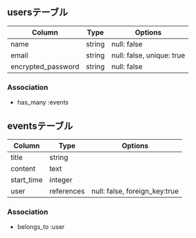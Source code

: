 ## usersテーブル

|Column            |Type  |Options                  |
|------------------|------|-------------------------|
|name              |string|null: false              |
|email             |string|null: false, unique: true|
|encrypted_password|string|null: false              |

### Association
- has_many :events

## eventsテーブル

|Column            |Type      |Options                      |
|------------------|----------|-----------------------------|
|title             |string    |                             |
|content           |text      |                             |
|start_time        |integer   |                             |
|user              |references|null: false, foreign_key:true|

### Association
- belongs_to :user